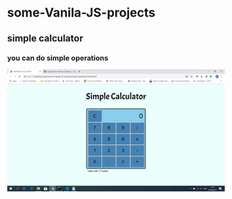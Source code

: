 # some-Vanila-JS-projects
## simple calculator
### you can do simple operations
![alt text](https://raw.githubusercontent.com/taskoff/some-Vanila-JS-projects/master/simple-calculator/img/calculator.jpg)


